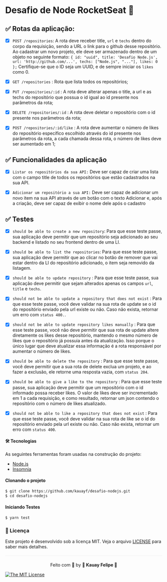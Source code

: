 
# Desafio de Node RocketSeat 🚀


##  ✅ Rotas da aplicação:
- [x] ```POST /repositories```: A rota deve receber title, ```url``` e ```techs``` dentro do corpo da requisição, sendo a URL o link para o github desse repositório. Ao cadastrar um novo projeto, ele deve ser armazenado dentro de um objeto no seguinte formato: ```{ id: "uuid", title: 'Desafio Node.js', url: 'http://github.com/...', techs: ["Node.js", "..."], likes: 0 };``` Certifique-se que o ID seja um UUID, e de sempre iniciar os ```likes``` como 0.

- [x] ```GET /repositories``` : Rota que lista todos os repositórios;

- [x] ```PUT /repositories/:id``` : A rota deve alterar apenas o title, a url e as techs do repositório que possua o id igual ao id presente nos parâmetros da rota;

- [x] ```DELETE /repositories/:id``` :  A rota deve deletar o repositório com o id presente nos parâmetros da rota;

- [x] ```POST /repositories/:id/like``` :  A rota deve aumentar o número de likes do repositório específico escolhido através do id presente nos parâmetros da rota, a cada chamada dessa rota, o número de likes deve ser aumentado em 1;


##  ✅ Funcionalidades da aplicação

- [x] ```Listar os repositórios da sua API:``` Deve ser capaz de criar uma lista com o campo title de todos os repositórios que estão cadastrados na sua API.</li>

- [x] ```Adicionar um repositório a sua API:``` Deve ser capaz de adicionar um novo item na sua API através de um botão com o texto Adicionar e, após a criação, deve ser capaz de exibir o nome dele após o cadastro


##  ✅ Testes

- [x] ```should be able to create a new repository```: Para que esse teste passe, sua aplicação deve permitir que um repositório seja adicionado ao seu backend e listado no seu frontend dentro de uma LI.

- [x] ```should be able to list the repositories```: Para que esse teste passe, sua aplicação deve permitir que ao clicar no botão de remover que vai estar dentro da LI do repositório adicionado, o item seja removido da listagem. 

- [x] ```should be able to update repository``` :  Para que esse teste passe, sua aplicação deve permitir que sejam alterados apenas os campos ```url```, ```title``` e ```techs```.

- [x] ```should not be able to update a repository that does not exist``` : Para que esse teste passe, você deve validar na sua rota de update se o id do repositório enviado pela url existe ou não. Caso não exista, retornar um erro com ```status 400.```.

- [x] ```should not be able to update repository likes manually``` : Para que esse teste passe, você não deve permitir que sua rota de update altere diretamente os likes desse repositório, mantendo o mesmo número de likes que o repositório já possuia antes da atualização. Isso porque o único lugar que deve atualizar essa informação é a rota responsável por aumentar o número de likes.

- [x] ```should be able to delete the repository``` : Para que esse teste passe, você deve permitir que a sua rota de delete exclua um projeto, e ao fazer a exclusão, ele retorne uma resposta vazia, com ```status 204```.

- [x] ```should be able to give a like to the repository``` : Para que esse teste passe, sua aplicação deve permitir que um repositório com o id informado possa receber likes. O valor de likes deve ser incrementado em 1 a cada requisição, e como resultado, retornar um json contendo o repositório com o número de likes atualizado.

- [x] ```should not be able to like a repository that does not exist``` : Para que esse teste passe, você deve validar na sua rota de like se o id do repositório enviado pela url existe ou não. Caso não exista, retornar um erro com ```status 400```.


#### 🛠 Tecnologias

As seguintes ferramentas foram usadas na construção do projeto:

- [Node.js](https://nodejs.org/en/)
- [Insomnia](https://insomnia.rest/products/insomnia)

#### Clonando o projeto
```sh
$ git clone https://github.com/kauayf/desafio-nodejs.git
$ cd desafio-nodejs
```

#### Iniciando Testes
```sh
$ yarn test
```


### :memo: Licença

Este projeto é desenvolvido sob a licença MIT. Veja o arquivo [LICENSE](LICENSE.md) para saber mais detalhes.

<p align="center" style="margin-top: 20px; border-top: 1px solid #eee; padding-top: 20px;">Feito com 💙 by <strong>  🌠 Kauay Felipe 🌠 </strong> </p>

 
[![The MIT License](https://img.shields.io/badge/license-MIT-green.svg?style=flat-square)](http://github.com/jvictorfarias/gobarber/LICENSE.md)
